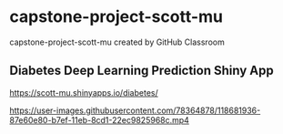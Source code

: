 # capstone-project-scott-mu
capstone-project-scott-mu created by GitHub Classroom




## Diabetes Deep Learning Prediction Shiny App





https://scott-mu.shinyapps.io/diabetes/

https://user-images.githubusercontent.com/78364878/118681936-87e60e80-b7ef-11eb-8cd1-22ec9825968c.mp4

